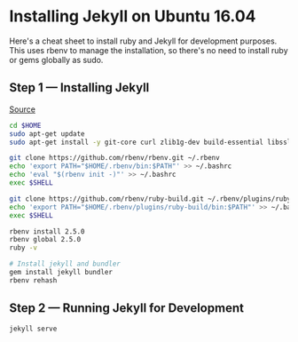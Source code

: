 # Installing Jekyll on Ubuntu 16.04

Here's a cheat sheet to install ruby and Jekyll for development purposes. This uses rbenv to manage the installation, so there's no need to install ruby or gems globally as sudo.

## Step 1 — Installing Jekyll

[Source](https://stackoverflow.com/questions/37720892/you-dont-have-write-permissions-for-the-var-lib-gems-2-3-0-directory)

```bash
cd $HOME
sudo apt-get update 
sudo apt-get install -y git-core curl zlib1g-dev build-essential libssl-dev libreadline-dev libyaml-dev libsqlite3-dev sqlite3 libxml2-dev libxslt1-dev libcurl4-openssl-dev python-software-properties libffi-dev ruby-dev make gcc

git clone https://github.com/rbenv/rbenv.git ~/.rbenv
echo 'export PATH="$HOME/.rbenv/bin:$PATH"' >> ~/.bashrc
echo 'eval "$(rbenv init -)"' >> ~/.bashrc
exec $SHELL

git clone https://github.com/rbenv/ruby-build.git ~/.rbenv/plugins/ruby-build
echo 'export PATH="$HOME/.rbenv/plugins/ruby-build/bin:$PATH"' >> ~/.bashrc
exec $SHELL

rbenv install 2.5.0
rbenv global 2.5.0
ruby -v

# Install jekyll and bundler
gem install jekyll bundler
rbenv rehash
```

## Step 2 — Running Jekyll for Development

```bash
jekyll serve
```
